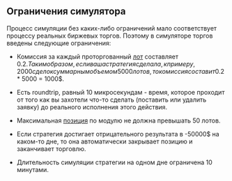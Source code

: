 ## Ограничения симулятора

Процесс симуляции без каких-либо ограничений мало соответствует процессу реальных биржевых торгов.
Поэтому в симуляторе торгов введены следующие ограничения:

- Комиссия за каждый проторгованный [лот](/terms.md#lot) составляет 0.2$.
Таким образом, если ваша стратегия сделала, к примеру, 2000 сделок суммарным объемом 5000 лотов, то комиссия составит 0.2$ * 5000 = 1000$.

- Есть roundtrip, равный 10 микросекундам - время, которое проходит от того как вы захотели что-то сделать (поставить или удалить заявку) до реального исполнения этого действия.

- Максимальная [позиция](/terms.md#position) по модулю не должна превышать 50 лотов.

- Если стратегия достигает отрицательного результата в -50000$ на каком-то дне, то она автоматически закрывает позицию и заканчивает торговлю.

- Длительность симуляции стратегии на одном дне ограничена 10 минутами.

